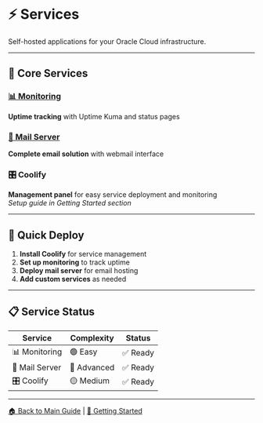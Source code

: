 # ⚡ Services

Self-hosted applications for your Oracle Cloud infrastructure.

---

## 🚀 Core Services

### [📊 Monitoring](./monitoring/README.md)
**Uptime tracking** with Uptime Kuma and status pages

### [📧 Mail Server](./mail/README.md)
**Complete email solution** with webmail interface

### 🎛️ Coolify
**Management panel** for easy service deployment and monitoring  
*Setup guide in Getting Started section*

---

## 🎯 Quick Deploy

1. **Install Coolify** for service management
2. **Set up monitoring** to track uptime
3. **Deploy mail server** for email hosting
4. **Add custom services** as needed

---

## 📋 Service Status

| Service | Complexity | Status |
|---------|------------|--------|
| 📊 Monitoring | 🟢 Easy | ✅ Ready |
| 📧 Mail Server | 🔴 Advanced | ✅ Ready |
| 🎛️ Coolify | 🟡 Medium | ✅ Ready |

---

[🏠 Back to Main Guide](../../README.md) | [🚀 Getting Started](../getting-started/)
